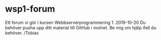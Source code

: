 # wsp1-forum
 Ett forum vi gör i kursen Webbserverprogrammering 1.
 2019-10-20 Du behöver pusha upp ditt material till GitHub i molnet. Be mig om hjälp ifall du behöver. /Tobias
